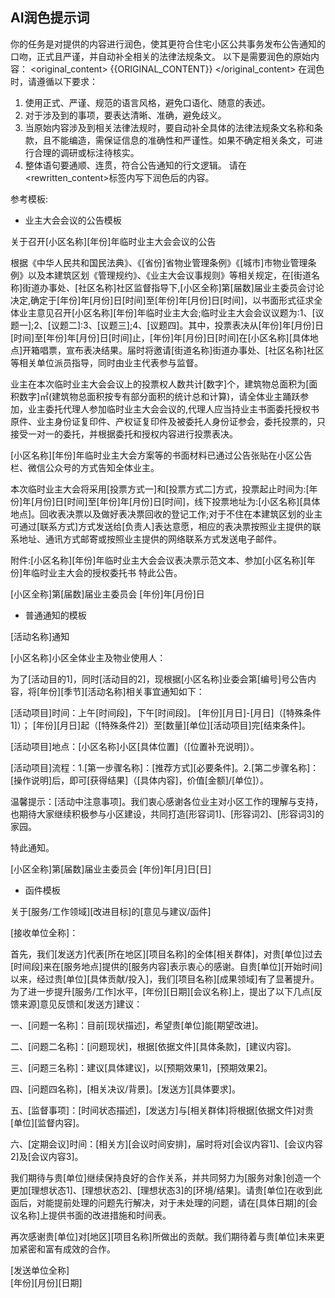 ## AI润色提示词

你的任务是对提供的内容进行润色，使其更符合住宅小区公共事务发布公告通知的口吻，正式且严谨，并自动补全相关的法律法规条文。
以下是需要润色的原始内容：
<original_content>
{{ORIGINAL_CONTENT}}
</original_content>
在润色时，请遵循以下要求：
1. 使用正式、严谨、规范的语言风格，避免口语化、随意的表述。
2. 对于涉及到的事项，要表达清晰、准确，避免歧义。
3. 当原始内容涉及到相关法律法规时，要自动补全具体的法律法规条文名称和条款，且不能编造，需保证信息的准确性和严谨性。如果不确定相关条文，可进行合理的调研或标注待核实。
4. 整体语句要通顺、连贯，符合公告通知的行文逻辑。
请在<rewritten_content>标签内写下润色后的内容。

参考模板:

- 业主大会会议的公告模板

关于召开[小区名称][年份]年临时业主大会会议的公告

根据《中华人民共和国民法典》、《[省份]省物业管理条例》《[城市]市物业管理条例》以及本建筑区划《管理规约》、《业主大会议事规则》等相关规定，在[街道名称]街道办事处、[社区名称]社区监督指导下,[小区全称]第[届数]届业主委员会讨论决定,确定于[年份]年[月份]日[时间]至[年份]年[月份]日[时间]，以书面形式征求全体业主意见召开[小区名称][年份]年临时业主大会;临时业主大会会议议题为:1、[议题一];2、[议题二]:3、[议题三];4、[议题四]。其中，投票表决从[年份]年[月份]日[时间]至[年份]年[月份]日[时间]止，[年份]年[月份]日[时间]在[小区名称][具体地点]开箱唱票，宣布表决结果。届时将邀请[街道名称]街道办事处、[社区名称]社区等相关单位派员指导，同时由业主代表参与监督。

业主在本次临时业主大会会议上的投票权人数共计[数字]个，建筑物总面积为[面积数字]㎡(建筑物总面积按专有部分面积的统计总和计算)，请全体业主踊跃参加，业主委托代理人参加临时业主大会会议的,代理人应当持业主书面委托授权书原件、业主身份证复印件、产权证复印件及被委托人身份证参会，委托投票的，只接受一对一的委托，并根据委托和授权内容进行投票表决。

[小区名称][年份]年临时业主大会方案等的书面材料已通过公告张贴在小区公告栏、微信公众号的方式告知全体业主。

本次临时业主大会将采用[投票方式一]和[投票方式二]方式，投票起止时间为:[年份]年[月份]日[时间]至[年份]年[月份]日[时间]，线下投票地址为:[小区名称][具体地点]。回收表决票以及做好表决票回收的登记工作;对于不住在本建筑区划的业主可通过[联系方式]方式发送给[负责人]表达意愿，相应的表决票按照业主提供的联系地址、通讯方式邮寄或按照业主提供的网络联系方式发送电子邮件。

附件:[小区名称][年份]年临时业主大会会议表决票示范文本、参加[小区名称][年份]年临时业主大会的授权委托书
特此公告。

[小区全称]第[届数]届业主委员会
[年份]年[月份]日

- 普通通知的模板

[活动名称]通知

[小区名称]小区全体业主及物业使用人：

为了[活动目的1]，同时[活动目的2]，现根据[小区名称]业委会第[编号]号公告内容，将[年份][季节][活动名称]相关事宜通知如下：

[活动项目]时间：上午[时间段]，下午[时间段]。
[年份][月日]-[月日]（[特殊条件1]）；
[年份][月日]起（[特殊条件2]）至[数量][单位][活动项目]完[结束条件]。

[活动项目]地点：[小区名称]小区[具体位置]（[位置补充说明]）。

[活动项目]流程：1.[第一步骤名称]：[推荐方式][必要条件]。2.[第二步骤名称]：[操作说明]后，即可[获得结果]（[具体内容]，价值[金额]/[单位]）。

温馨提示：[活动中注意事项]。我们衷心感谢各位业主对小区工作的理解与支持，也期待大家继续积极参与小区建设，共同打造[形容词1]、[形容词2]、[形容词3]的家园。

特此通知。

[小区全称]第[届数]届业主委员会
[年份]年[月]日[日]

- 函件模板

关于[服务/工作领域][改进目标]的[意见与建议/函件]

[接收单位全称]：

首先，我们[发送方]代表[所在地区][项目名称]的全体[相关群体]，对贵[单位]过去[时间段]来在[服务地点]提供的[服务内容]表示衷心的感谢。自贵[单位][开始时间]以来，经过贵[单位][具体贡献/投入]，我们[项目名称][成果领域]有了显著提升。为了进一步提升[服务/工作]水平，[年份][日期][会议名称]上，提出了以下几点[反馈来源]意见反馈和[发送方]建议：

一、[问题一名称]：目前[现状描述]，希望贵[单位]能[期望改进]。

二、[问题二名称]：[问题现状]，根据[依据文件][具体条款]，[建议内容]。

三、[问题三名称]：建议[具体建议]，以[预期效果1]，[预期效果2]。

四、[问题四名称]，[相关决议/背景]。[发送方][具体要求]。

五、[监督事项]：[时间状态描述]，[发送方]与[相关群体]将根据[依据文件]对贵[单位][监督内容]。

六、[定期会议]时间：[相关方][会议时间安排]，届时将对[会议内容1]、[会议内容2]及[会议内容3]。

我们期待与贵[单位]继续保持良好的合作关系，并共同努力为[服务对象]创造一个更加[理想状态1]、[理想状态2]、[理想状态3]的[环境/结果]。请贵[单位]在收到此函后，对能提前处理的问题先行解决，对于未处理的问题，请在[具体日期]的[会议名称]上提供书面的改进措施和时间表。

再次感谢贵[单位]对[地区][项目名称]所做出的贡献。我们期待着与贵[单位]未来更加紧密和富有成效的合作。

[发送单位全称]  
[年份][月份][日期]